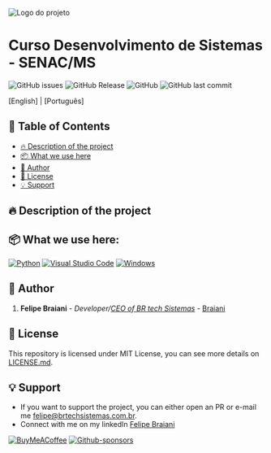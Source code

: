 
![Logo do projeto](https://i.imgur.com/vkDTe33.png)

# Curso Desenvolvimento de Sistemas - SENAC/MS

![GitHub issues](https://badgen.net/github/issues/Braiani/curso_desenvolvimento_senac)
![GitHub Release](https://badgen.net/github/release/Braiani/curso_desenvolvimento_senac)
![GitHub](https://badgen.net/github/license/Braiani/curso_desenvolvimento_senac)
![GitHub last commit](https://badgen.net/github/last-commit/Braiani/curso_desenvolvimento_senac)

[English] | [Português]



## 📝 Table of Contents

- [🔥 Description of the project](#-description-of-the-project)
- [📦 What we use here](#-what-we-use-here)
- [👷 Author](#-author)
- [📄 License](#-license)
- [💡 Support](#-support)


## 🔥 Description of the project



## 📦 What we use here:

[![Python](https://img.shields.io/badge/python-3670A0?style=for-the-badge&logo=python&logoColor=ffdd54)](https://python.org/) [![Visual Studio Code](https://img.shields.io/badge/Visual%20Studio%20Code-0078d7.svg?style=for-the-badge&logo=visual-studio-code&logoColor=white)](https://code.visualstudio.com/) [![Windows](https://img.shields.io/badge/Windows-0078D6?style=for-the-badge&logo=windows&logoColor=white)](https://www.microsoft.com/pt-br/windows/)

## 👷 Author

1. **Felipe Braiani** - *Developer/[CEO of BR tech Sistemas](https://brtechsistemas.com.br/)* - [Braiani](https://github.com/Braiani)


## 📄 License

This repository is licensed under MIT License, you can see more details on [LICENSE.md](https://github.com/link_da_licenca).


## 💡 Support

* If you want to support the project, you can either open an PR or e-mail me [felipe@brtechsistemas.com.br](mailto:felipe@brtechsistemas.com.br).
* Connect with me on my linkedIn [Felipe Braiani](https://www.linkedin.com/in/felipe-gustavo-braiani-santos/)

[![BuyMeACoffee](https://img.shields.io/badge/Buy%20Me%20a%20Coffee-ffdd00?style=for-the-badge&logo=buy-me-a-coffee&logoColor=black)](https://www.buymeacoffee.com/felipebraiani)
[![Github-sponsors](https://img.shields.io/badge/sponsor-30363D?style=for-the-badge&logo=GitHub-Sponsors&logoColor=#EA4AAA)](https://github.com/sponsors/Braiani)